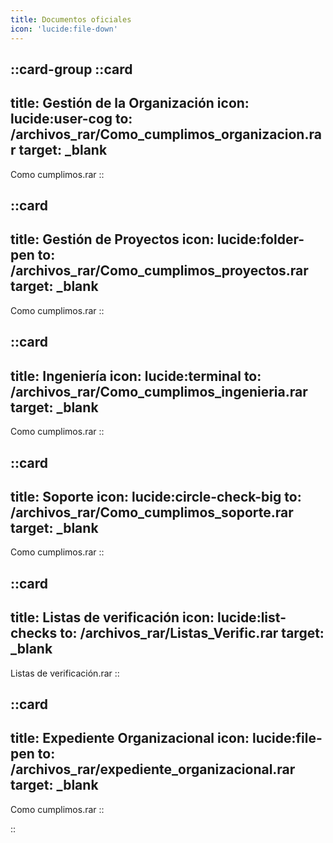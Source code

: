 ```yaml
---
title: Documentos oficiales
icon: 'lucide:file-down'
---
```


##

::card-group
  ::card
  ---
  title: Gestión de la Organización
  icon: lucide:user-cog
  to: /archivos_rar/Como_cumplimos_organizacion.rar
  target: _blank
  ---
 Como cumplimos.rar
  ::

  ::card
  ---
  title: Gestión de Proyectos
  icon: lucide:folder-pen
  to: /archivos_rar/Como_cumplimos_proyectos.rar
  target: _blank
  ---
 Como cumplimos.rar
  ::

  ::card
  ---
  title: Ingeniería
  icon: lucide:terminal
  to: /archivos_rar/Como_cumplimos_ingenieria.rar
  target: _blank
  ---
 Como cumplimos.rar
  ::

  ::card
  ---
  title: Soporte
  icon: lucide:circle-check-big
  to: /archivos_rar/Como_cumplimos_soporte.rar
  target: _blank
  ---
 Como cumplimos.rar
  ::

  ::card
  ---
  title: Listas de verificación
  icon: lucide:list-checks
  to: /archivos_rar/Listas_Verific.rar
  target: _blank
  ---
 Listas de verificación.rar
  ::

  ::card
  ---
  title: Expediente Organizacional
  icon: lucide:file-pen
  to: /archivos_rar/expediente_organizacional.rar
  target: _blank
  ---
 Como cumplimos.rar
  ::
  
::

